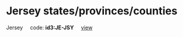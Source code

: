 # Jersey states/provinces/counties
Jersey&nbsp;&nbsp;&nbsp;&nbsp;&nbsp;code: **id3:JE-JSY**&nbsp;&nbsp;&nbsp;&nbsp;&nbsp;[view](../../export/geojson/medium/id3/je/jsy.geojson)&nbsp;&nbsp;&nbsp;&nbsp;&nbsp;


